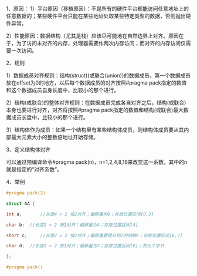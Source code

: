 1、原因：
1）平台原因（移植原因）：不是所有的硬件平台都能访问任意地址上的任意数据的；某些硬件平台只能在某些地址处取某些特定类型的数据，否则抛出硬件异常。

2）性能原因：数据结构（尤其是栈）应该尽可能地在自然边界上对齐。原因在于，为了访问未对齐的内存，处理器需要作两次内存访问；而对齐的内存访问仅需要一次访问。

2、规则

1）数据成员对齐规则：结构(struct)(或联合(union))的数据成员，第一个数据成员放在offset为0的地方，以后每个数据成员的对齐按照#pragma pack指定的数值和这个数据成员自身长度中，比较小的那个进行。

2）结构(或联合)的整体对齐规则：在数据成员完成各自对齐之后，结构(或联合)本身也要进行对齐，对齐将按照#pragma pack指定的数值和结构(或联合)最大数据成员长度中，比较小的那个进行。

3）结构体作为成员：如果一个结构里有某些结构体成员，则结构体成员要从其内部最大元素大小的整数倍地址开始存储。

3、定义结构体对齐

可以通过预编译命令#pragma pack(n)，n=1,2,4,8,16来改变这一系数，其中的n就是指定的“对齐系数”。

4、举例


```c
#pragma pack(2)

struct AA {

int a;       //长度4 > 2 按2对齐；偏移量为0；存放位置区间[0,3]

char b;  //长度1 < 2 按1对齐；偏移量为4；存放位置区间[4]

short c;     //长度2 = 2 按2对齐；偏移量要提升到2的倍数6；存放位置区间[6,7]

char d;  //长度1 < 2 按1对齐；偏移量为7；存放位置区间[8]；共九个字节

};

#pragma pack()
```


